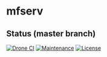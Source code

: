 # mfserv

## Status (master branch)
[![Drone CI](http://metwork-framework.org:8000/api/badges/metwork-framework/mfserv/status.svg)](http://metwork-framework.org:8000/metwork-framework/mfserv)
[![Maintenance](https://github.com/metwork-framework/resources/blob/master/badges/maintained.svg)]()
[![License](https://github.com/metwork-framework/resources/blob/master/badges/bsd.svg)]()
